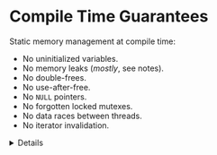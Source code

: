 # Compile Time Guarantees

Static memory management at compile time:

* No uninitialized variables.
* No memory leaks (_mostly_, see notes).
* No double-frees.
* No use-after-free.
* No `NULL` pointers.
* No forgotten locked mutexes.
* No data races between threads.
* No iterator invalidation.

<details>

It is possible to produce memory leaks in (safe) Rust. Some examples
are:

* You can for use [`Box::leak`] to leak a pointer. A use of this could
  be to get runtime-initialized and runtime-sized static variables
* You can use [`std::mem::forget`] to make the compiler "forget" about
  a value (meaning the destructor is never run).
* You can also accidentally create a [reference cycle] with `Rc` or
  `Arc`.
* In fact, some will consider infinitely populating a collection a memory
  leak and Rust does not protect from those.

For the purpose of this course, "No memory leaks" should be understood
as "Pretty much no *accidental* memory leaks".

[`Box::leak`]: https://doc.rust-lang.org/std/boxed/struct.Box.html#method.leak
[`std::mem::forget`]: https://doc.rust-lang.org/std/mem/fn.forget.html
[reference cycle]: https://doc.rust-lang.org/book/ch15-06-reference-cycles.html

</details>
